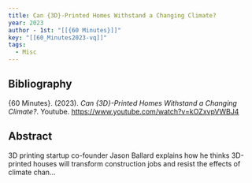 ```yaml
---
title: Can {3D}-Printed Homes Withstand a Changing Climate?
year: 2023
author - 1st: "[[{60 Minutes}]]"
key: "[[60_Minutes2023-vq]]"
tags:
  - Misc
---
```


## Bibliography
{60 Minutes}. (2023). _Can {3D}-Printed Homes Withstand a Changing Climate?_. Youtube. https://www.youtube.com/watch?v=kOZxvpVWBJ4


## Abstract
3D printing startup co-founder Jason Ballard explains how he thinks 3D-printed houses will transform construction jobs and resist the effects of climate chan...
